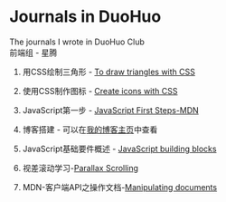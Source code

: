 # Journals in DuoHuo
The journals I wrote in DuoHuo Club  
前端组 - 星腾

1. 用CSS绘制三角形 - [To draw triangles with CSS](https://github.com/xingteng/Journals_in_DuoHuo/blob/master/001.To%20draw%20triangles%20with%20CSS/To%20draw%20triangles%20with%20CSS.md)

2. 使用CSS制作图标 - [Create icons with CSS](https://github.com/xingteng/Journals_in_DuoHuo/blob/master/002.Create%20icons%20with%20CSS/Create%20icons%20with%20CSS.md)

3. JavaScript第一步 - [JavaScript First Steps-MDN](https://github.com/xingteng/Journals_in_DuoHuo/blob/master/003.JavaScript%20First%20Steps-MDN/003.JavaScript%20First%20Steps-MDN.md)

4. 博客搭建 - 可以在[我的博客主页](https://xingteng.github.io/2018/07/31/%E6%88%91%E7%9A%84%E7%AC%AC%E4%B8%80%E7%AF%87%E5%8D%9A%E6%96%87/)中查看

5. JavaScript基础要件概述 - [JavaScript building blocks](https://github.com/xingteng/Journals_in_DuoHuo/blob/master/005.JavaScript%20building%20blocks/005.JavaScript%20building%20blocks.md)

6. 视差滚动学习-[Parallax Scrolling](https://github.com/xingteng/Journals_in_DuoHuo/blob/master/006.Parallax%20Scrolling/Parallax%20Scrolling.md)

7. MDN-客户端API之操作文档-[Manipulating documents](https://github.com/xingteng/Journals_in_DuoHuo/blob/master/007.Manipulating%20documents/MDN%E6%93%8D%E4%BD%9C%E6%96%87%E6%A1%A3.md)